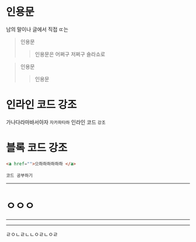 # 인용문

남의 말이나 글에서 직접 ㄸ는

> 인용문
>
> > 인용문은 어쩌구 저쩌구 숄라쇼로

> 인용문
>
> > 인용문

# 인라인 코드 강조

가나다라마바서아자 `자카파타하` 인라인 코드 `강조`

# 블록 코드 강조

```html
<a href="">으하하하하하하 </a>
```

```plaintext
코드 공부하기
```

---

# ㅇㅇㅇ

---

---

ㄹㅇㄴㄹㄴㄴㅇㄹㄴㅇㄹ
